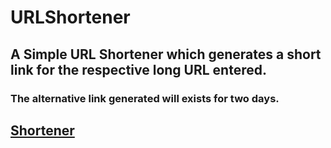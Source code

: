 # URLShortener
## A Simple URL Shortener which generates a short link for the respective long URL entered.
### The alternative link generated will exists for two days.

## [Shortener](http://awfly.herokuapp.com/)

